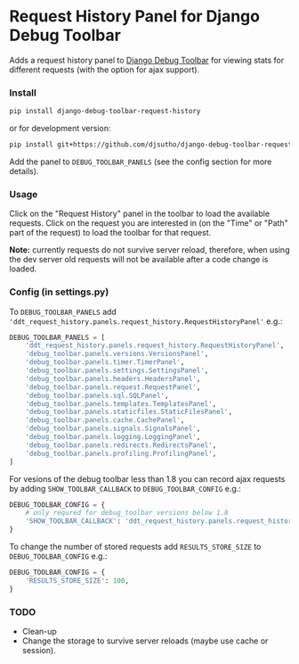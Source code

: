 Request History Panel for Django Debug Toolbar
==============================================

Adds a request history panel to [Django Debug Toolbar](https://github.com/django-debug-toolbar/django-debug-toolbar) for viewing stats for different requests (with the option for ajax support).


### Install ###

```bash
pip install django-debug-toolbar-request-history
```

or for development version:


```bash
pip install git+https://github.com/djsutho/django-debug-toolbar-request-history.git
```

Add the panel to ```DEBUG_TOOLBAR_PANELS``` (see the config section for more details).


### Usage ###

Click on the "Request History" panel in the toolbar to load the available requests. Click on the request you are interested in (on the "Time" or "Path" part of the request) to load the toolbar for that request.

**Note:** currently requests do not survive server reload, therefore, when using the dev server old requests will not be available after a code change is loaded.


### Config (in settings.py) ###

To ```DEBUG_TOOLBAR_PANELS``` add ```'ddt_request_history.panels.request_history.RequestHistoryPanel'``` e.g.:

```python
DEBUG_TOOLBAR_PANELS = [
    'ddt_request_history.panels.request_history.RequestHistoryPanel',  # Here it is 
    'debug_toolbar.panels.versions.VersionsPanel',
    'debug_toolbar.panels.timer.TimerPanel',
    'debug_toolbar.panels.settings.SettingsPanel',
    'debug_toolbar.panels.headers.HeadersPanel',
    'debug_toolbar.panels.request.RequestPanel',
    'debug_toolbar.panels.sql.SQLPanel',
    'debug_toolbar.panels.templates.TemplatesPanel',
    'debug_toolbar.panels.staticfiles.StaticFilesPanel',
    'debug_toolbar.panels.cache.CachePanel',
    'debug_toolbar.panels.signals.SignalsPanel',
    'debug_toolbar.panels.logging.LoggingPanel',
    'debug_toolbar.panels.redirects.RedirectsPanel',
    'debug_toolbar.panels.profiling.ProfilingPanel',
]
```

For vesions of the debug toolbar less than 1.8 you can record ajax requests by adding ```SHOW_TOOLBAR_CALLBACK``` to ```DEBUG_TOOLBAR_CONFIG``` e.g.:

```python
DEBUG_TOOLBAR_CONFIG = {
    # only requred for debug_toolbar versions below 1.8
    'SHOW_TOOLBAR_CALLBACK': 'ddt_request_history.panels.request_history.allow_ajax',
}
```


To change the number of stored requests add ```RESULTS_STORE_SIZE``` to ```DEBUG_TOOLBAR_CONFIG``` e.g.:

```python
DEBUG_TOOLBAR_CONFIG = {
    'RESULTS_STORE_SIZE': 100,
}
```


### TODO ###
* Clean-up
* Change the storage to survive server reloads (maybe use cache or session).
